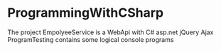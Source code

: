 # ProgrammingWithCSharp
The project EmpolyeeService is a WebApi with C# asp.net jQuery Ajax
ProgramTesting contains some logical console programs
